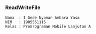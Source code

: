 ### ReadWriteFile
```
Nama  : I Gede Nyoman Ambara Yasa
NIM   : 1905551115
Kelas : Promrograman Mobile Lanjutan A
```
